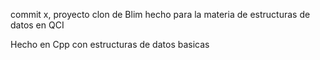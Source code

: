 commit x, proyecto clon de Blim
hecho para la materia de estructuras de datos en QCI

Hecho en Cpp con estructuras de datos basicas
